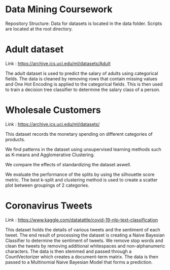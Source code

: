 # Data Mining Coursework

Repository Structure: Data for datasets is located in the data folder. Scripts are located at the root directory.

# Adult dataset

Link : https://archive.ics.uci.edu/ml/datasets/Adult

The adult dataset is used to predict the salary of adults using categorical fields. The data is cleaned by removing rows that contain missing values and One Hot Encoding is applied to the categorical fields. This is then used to train a decision tree classifier to determine the salary class of a person.

# Wholesale Customers

Link : https://archive.ics.uci.edu/ml/datasets/

This dataset records the monetary spending on different categories of products.

We find patterns in the dataset using unsupervised learning methods such as K-means and Agglomerative Clustering. 

We compare the effects of standardizing the dataset aswell.

We evaluate the performance of the splits by using the silhouette score metric. The best k-split and clustering method is used to create a scatter plot between groupings of 2 categories.

# Coronavirus Tweets

Link : https://www.kaggle.com/datatattle/covid-19-nlp-text-classification

This dataset holds the details of various tweets and the sentiment of each tweet. The end result of processing the dataset is creating a Naive Bayesian Classifier to determine the sentiment of tweets. We remove stop words and clean the tweets by removing additional whitespaces and non-alphanumeric characters. The data is then stemmed and passed through a CountVectorizer which creates a document-term matrix. The data is then passed to a Multinomial Naive Bayesian Model that forms a prediction.

